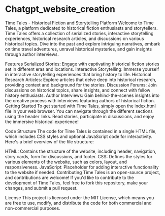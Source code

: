 # Chatgpt_website_creation
Time Tales - Historical Fiction and Storytelling Platform
Welcome to Time Tales, a platform dedicated to historical fiction enthusiasts and storytellers. Time Tales offers a collection of serialized stories, interactive storytelling experiences, historical research articles, and discussions on various historical topics. Dive into the past and explore intriguing narratives, embark on time travel adventures, unravel historical mysteries, and gain insights through author interviews.

Features
Serialized Stories: Engage with captivating historical fiction stories set in different eras and locations.
Interactive Storytelling: Immerse yourself in interactive storytelling experiences that bring history to life.
Historical Research Articles: Explore articles that delve deep into historical research, providing context and background for the stories.
Discussion Forums: Join discussions on historical topics, share insights, and connect with fellow history enthusiasts.
Author Interviews: Gain behind-the-scenes insights into the creative process with interviews featuring authors of historical fiction.
Getting Started
To get started with Time Tales, simply open the index.html file in your web browser. You can navigate through the different sections using the header links. Read stories, participate in discussions, and enjoy the immersive historical experience!

Code Structure
The code for Time Tales is contained in a single HTML file, which includes CSS styles and optional JavaScript code for interactivity. Here's a brief overview of the file structure:

HTML: Contains the structure of the website, including header, navigation, story cards, form for discussions, and footer.
CSS: Defines the styles for various elements of the website, such as colors, layout, and responsiveness.
JavaScript: Placeholder for adding interactive functionality to the website if needed.
Contributing
Time Tales is an open-source project, and contributions are welcome! If you'd like to contribute to the development of Time Tales, feel free to fork this repository, make your changes, and submit a pull request.

License
This project is licensed under the MIT License, which means you are free to use, modify, and distribute the code for both commercial and non-commercial purposes.
